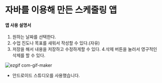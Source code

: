 # 자바를 이용해 만든 스케줄링 앱
#### 앱 사용 설명서
1. 원하는 날짜를 선택한다.
2. 수업 진도나 목표를 새워서 작성할 수 있다.(자유)
3. 저장을 해서 내용을 저장하고 수정하게할 수 있다.
4.삭제 버튼을 눌러서 영구적인 삭제를 할 수 있다.


![ezgif com-gif-maker](https://user-images.githubusercontent.com/68891494/101146415-4fe27900-365e-11eb-8a67-b536e88ca680.gif)
 - 안드로이드 스튜디오를 사용했습니다.
